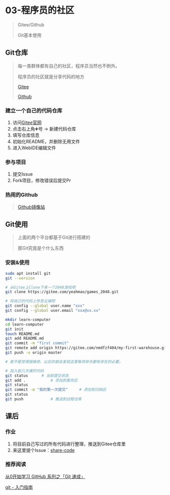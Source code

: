 # 03-程序员的社区

> Gitee/Github
>
> Git基本使用

## Git仓库

> 每一类群体都有自己的社区，程序员当然也不例外。
>
> 程序员的社区就是分享代码的地方
>
> [Gitee](https://gitee.com/)
>
> [Github](https://github.com/)

### 建立一个自己的代码仓库

1. 访问[Gitee官网](https://gitee.com/)
2. 点击右上角➕号 -> 新建代码仓库
3. 填写仓库信息
4. 初始化README，并删除无用文件
5. 进入WebIDE编辑文件

### 参与项目

1. 提交Issue
2. Fork项目，修改错误后提交Pr

### 热闹的Github

> [Github镜像站](https://github.com.cnpmjs.org/)

## Git使用

> 上面的两个平台都基于Git进行搭建的
>
> 那Git究竟是个什么东西

### 安装&使用

```bash
sudo apt install git
git --version

# 从Gitee上Clone下来一个2048游戏吧
git clone https://gitee.com/yeahmao/games_2048.git

# 将自己的代码上传至云端吧
git config --global user.name "xxx"
git config --global user.email "xxx@xx.xx"

mkdir learn-computer
cd learn-computer
git init
touch README.md
git add README.md
git commit -m "first commit"
git remote add origin https://gitee.com/nmdfzf404/my-first-warehouse.git
git push -u origin master

# 是不是觉得很麻烦，以后你就会发现这里每项命令都有存在的必要。

# 加入前几次课的代码
git status		# 当前提交状态
git add .			# 添加到暂存区
git status
git commit -m "我的第一次提交"		# 添加到归档区
git status
git push 			# 推送到远程仓库
```

## 课后

### 作业

1. 将目前自己写过的所有代码进行整理，推送到Gitee仓库里
2. 来这里提个Issue：[share-code](https://gitee.com/nmdfzf404/share-code)

### 推荐阅读

[从0开始学习 GitHub 系列之「Git 速成」](https://zhuanlan.zhihu.com/p/21269318)

[git - 入门指南](https://zhuanlan.zhihu.com/p/21193604)


